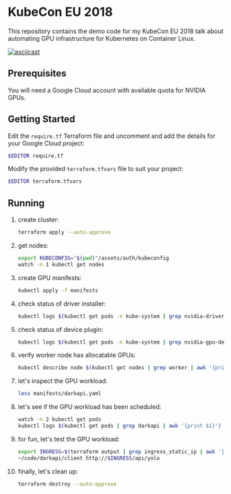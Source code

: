 # KubeCon EU 2018

This repository contains the demo code for my KubeCon EU 2018 talk about automating GPU infrastructure for Kubernetes on Container Linux.

[![asciicast](https://asciinema.org/a/DE7RVqDsHSPjackcPmQwFElaX.png)](https://asciinema.org/a/DE7RVqDsHSPjackcPmQwFElaX)

## Prerequisites

You will need a Google Cloud account with available quota for NVIDIA GPUs.

## Getting Started

Edit the `require.tf` Terraform file and uncomment and add the details for your Google Cloud project:

```sh
$EDITOR require.tf
```

Modify the provided `terraform.tfvars` file to suit your project:

```sh
$EDITOR terraform.tfvars
```

## Running

1. create cluster:

    ```sh
    terraform apply --auto-approve
    ```

2. get nodes:

    ```sh
    export KUBECONFIG="$(pwd)"/assets/auth/kubeconfig
    watch -n 1 kubectl get nodes
    ```

3. create GPU manifests:

    ```sh
    kubectl apply -f manifests
    ```

4. check status of driver installer:

    ```sh
    kubectl logs $(kubectl get pods -n kube-system | grep nvidia-driver-installer | awk '{print $1}') -c modulus -n kube-system -f
    ```

5. check status of device plugin:

    ```sh
    kubectl logs $(kubectl get pods -n kube-system | grep nvidia-gpu-device-plugin | awk '{print $1}' | head -n1 | tail -n1) -n kube-system -f
    ```

6. verify worker node has allocatable GPUs:

    ```sh
    kubectl describe node $(kubectl get nodes | grep worker | awk '{print $1}')
    ```

7. let's inspect the GPU workload:

    ```sh
    less manifests/darkapi.yaml
    ```

8. let's see if the GPU workload has been scheduled:

    ```sh
    watch -n 2 kubectl get pods
    kubectl logs $(kubectl get pods | grep darkapi | awk '{print $1}') -f
    ```

9. for fun, let's test the GPU workload:

    ```sh
    export INGRESS=$(terraform output | grep ingress_static_ip | awk '{print $3}')
    ~/code/darkapi/client http://$INGRESS/api/yolo
    ```

10. finally, let's clean up:

    ```sh
    terraform destroy --auto-approve
    ```

